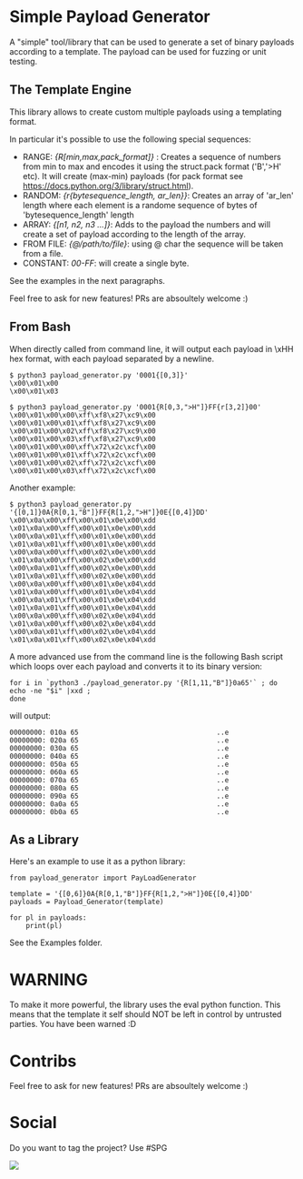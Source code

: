 # Simple Payload Generator

A "simple" tool/library that can be used to generate a set of binary payloads according to a template.
The payload can be used for fuzzing or unit testing.

## The Template Engine

This library allows to create custom multiple payloads using a templating format.

In particular it's possible to use the following special sequences:

 * RANGE:    *{R[min,max,pack_format]}* : Creates a sequence of numbers from min to max and encodes it using the struct.pack format ('B','>H' etc). It will create (max-min) payloads (for pack format see https://docs.python.org/3/library/struct.html). 
 * RANDOM:   *{r{bytesequence_length, ar_len}}*: Creates an array of 'ar_len' length where each element is a randome sequence of bytes of 'bytesequence_length' length
 * ARRAY:    *{[n1, n2, n3 ...]}*: Adds to the payload  the numbers and will create a set of payload according to the length of the array. 
 * FROM FILE: *{@/path/to/file}*: using @ char the sequence will be taken from a file.
 * CONSTANT:  *00-FF*: will create a single byte. 

See the examples in the next paragraphs.

Feel free to ask for new features! PRs are absoultely welcome :) 

## From Bash

When directly called from command line, it will output each payload in \xHH hex format, with each payload separated by a newline.

```
$ python3 payload_generator.py '0001{[0,3]}'
\x00\x01\x00
\x00\x01\x03
```

```
$ python3 payload_generator.py '0001{R[0,3,">H"]}FF{r[3,2]}00'
\x00\x01\x00\x00\xff\xf8\x27\xc9\x00
\x00\x01\x00\x01\xff\xf8\x27\xc9\x00
\x00\x01\x00\x02\xff\xf8\x27\xc9\x00
\x00\x01\x00\x03\xff\xf8\x27\xc9\x00
\x00\x01\x00\x00\xff\x72\x2c\xcf\x00
\x00\x01\x00\x01\xff\x72\x2c\xcf\x00
\x00\x01\x00\x02\xff\x72\x2c\xcf\x00
\x00\x01\x00\x03\xff\x72\x2c\xcf\x00
```

Another example:

```
$ python3 payload_generator.py  '{[0,1]}0A{R[0,1,"B"]}FF{R[1,2,">H"]}0E{[0,4]}DD'
\x00\x0a\x00\xff\x00\x01\x0e\x00\xdd
\x01\x0a\x00\xff\x00\x01\x0e\x00\xdd
\x00\x0a\x01\xff\x00\x01\x0e\x00\xdd
\x01\x0a\x01\xff\x00\x01\x0e\x00\xdd
\x00\x0a\x00\xff\x00\x02\x0e\x00\xdd
\x01\x0a\x00\xff\x00\x02\x0e\x00\xdd
\x00\x0a\x01\xff\x00\x02\x0e\x00\xdd
\x01\x0a\x01\xff\x00\x02\x0e\x00\xdd
\x00\x0a\x00\xff\x00\x01\x0e\x04\xdd
\x01\x0a\x00\xff\x00\x01\x0e\x04\xdd
\x00\x0a\x01\xff\x00\x01\x0e\x04\xdd
\x01\x0a\x01\xff\x00\x01\x0e\x04\xdd
\x00\x0a\x00\xff\x00\x02\x0e\x04\xdd
\x01\x0a\x00\xff\x00\x02\x0e\x04\xdd
\x00\x0a\x01\xff\x00\x02\x0e\x04\xdd
\x01\x0a\x01\xff\x00\x02\x0e\x04\xdd
```


A more advanced use from the command line is the following Bash script which loops over each payload and converts it to its binary version:

```
for i in `python3 ./payload_generator.py '{R[1,11,"B"]}0a65'` ; do 
echo -ne "$i" |xxd ;
done
```

will output:

```
00000000: 010a 65                                  ..e
00000000: 020a 65                                  ..e
00000000: 030a 65                                  ..e
00000000: 040a 65                                  ..e
00000000: 050a 65                                  ..e
00000000: 060a 65                                  ..e
00000000: 070a 65                                  ..e
00000000: 080a 65                                  ..e
00000000: 090a 65                                  ..e
00000000: 0a0a 65                                  ..e
00000000: 0b0a 65                                  ..e

```

## As a Library

Here's an example to use it as a python library:

```
from payload_generator import PayLoadGenerator

template = '{[0,6]}0A{R[0,1,"B"]}FF{R[1,2,">H"]}0E{[0,4]}DD'
payloads = Payload_Generator(template)

for pl in payloads:
    print(pl)

```

See the Examples folder.

# WARNING

To make it more powerful, the library uses the eval python function. This means that the template it self should NOT be left in control by untrusted parties.
You have been warned :D


# Contribs
Feel free to ask for new features! PRs are absoultely welcome :) 

# Social

Do you want to tag the project? Use #SPG 


![](https://visitor-badge.laobi.icu/badge?page_id=wisec.simple_fuzzer) 
